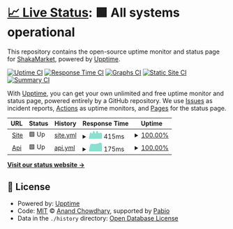 # [📈 Live Status](https://demo.upptime.js.org): <!--live status--> **🟩 All systems operational**

This repository contains the open-source uptime monitor and status page for [ShakaMarket](https://demo.upptime.js.org), powered by [Upptime](https://github.com/upptime/upptime).

[![Uptime CI](https://github.com/shakamarket/uptime/workflows/Uptime%20CI/badge.svg)](https://github.com/shakamarket/uptime/actions?query=workflow%3A%22Uptime+CI%22)
[![Response Time CI](https://github.com/shakamarket/uptime/workflows/Response%20Time%20CI/badge.svg)](https://github.com/shakamarket/uptime/actions?query=workflow%3A%22Response+Time+CI%22)
[![Graphs CI](https://github.com/shakamarket/uptime/workflows/Graphs%20CI/badge.svg)](https://github.com/shakamarket/uptime/actions?query=workflow%3A%22Graphs+CI%22)
[![Static Site CI](https://github.com/shakamarket/uptime/workflows/Static%20Site%20CI/badge.svg)](https://github.com/shakamarket/uptime/actions?query=workflow%3A%22Static+Site+CI%22)
[![Summary CI](https://github.com/shakamarket/uptime/workflows/Summary%20CI/badge.svg)](https://github.com/shakamarket/uptime/actions?query=workflow%3A%22Summary+CI%22)

With [Upptime](https://upptime.js.org), you can get your own unlimited and free uptime monitor and status page, powered entirely by a GitHub repository. We use [Issues](https://github.com/shakamarket/uptime/issues) as incident reports, [Actions](https://github.com/shakamarket/uptime/actions) as uptime monitors, and [Pages](https://demo.upptime.js.org) for the status page.

<!--start: status pages-->
<!-- This summary is generated by Upptime (https://github.com/upptime/upptime) -->
<!-- Do not edit this manually, your changes will be overwritten -->
<!-- prettier-ignore -->
| URL | Status | History | Response Time | Uptime |
| --- | ------ | ------- | ------------- | ------ |
| <img alt="" src="https://icons.duckduckgo.com/ip3/shakamarket.fun.ico" height="13"> [Site](https://shakamarket.fun) | 🟩 Up | [site.yml](https://github.com/ShakaMarket/uptime/commits/HEAD/history/site.yml) | <details><summary><img alt="Response time graph" src="./graphs/site/response-time-week.png" height="20"> 415ms</summary><br><a href="https://status.shakamarket.fun/history/site"><img alt="Response time 411" src="https://img.shields.io/endpoint?url=https%3A%2F%2Fraw.githubusercontent.com%2FShakaMarket%2Fuptime%2FHEAD%2Fapi%2Fsite%2Fresponse-time.json"></a><br><a href="https://status.shakamarket.fun/history/site"><img alt="24-hour response time 372" src="https://img.shields.io/endpoint?url=https%3A%2F%2Fraw.githubusercontent.com%2FShakaMarket%2Fuptime%2FHEAD%2Fapi%2Fsite%2Fresponse-time-day.json"></a><br><a href="https://status.shakamarket.fun/history/site"><img alt="7-day response time 415" src="https://img.shields.io/endpoint?url=https%3A%2F%2Fraw.githubusercontent.com%2FShakaMarket%2Fuptime%2FHEAD%2Fapi%2Fsite%2Fresponse-time-week.json"></a><br><a href="https://status.shakamarket.fun/history/site"><img alt="30-day response time 411" src="https://img.shields.io/endpoint?url=https%3A%2F%2Fraw.githubusercontent.com%2FShakaMarket%2Fuptime%2FHEAD%2Fapi%2Fsite%2Fresponse-time-month.json"></a><br><a href="https://status.shakamarket.fun/history/site"><img alt="1-year response time 411" src="https://img.shields.io/endpoint?url=https%3A%2F%2Fraw.githubusercontent.com%2FShakaMarket%2Fuptime%2FHEAD%2Fapi%2Fsite%2Fresponse-time-year.json"></a></details> | <details><summary><a href="https://status.shakamarket.fun/history/site">100.00%</a></summary><a href="https://status.shakamarket.fun/history/site"><img alt="All-time uptime 100.00%" src="https://img.shields.io/endpoint?url=https%3A%2F%2Fraw.githubusercontent.com%2FShakaMarket%2Fuptime%2FHEAD%2Fapi%2Fsite%2Fuptime.json"></a><br><a href="https://status.shakamarket.fun/history/site"><img alt="24-hour uptime 100.00%" src="https://img.shields.io/endpoint?url=https%3A%2F%2Fraw.githubusercontent.com%2FShakaMarket%2Fuptime%2FHEAD%2Fapi%2Fsite%2Fuptime-day.json"></a><br><a href="https://status.shakamarket.fun/history/site"><img alt="7-day uptime 100.00%" src="https://img.shields.io/endpoint?url=https%3A%2F%2Fraw.githubusercontent.com%2FShakaMarket%2Fuptime%2FHEAD%2Fapi%2Fsite%2Fuptime-week.json"></a><br><a href="https://status.shakamarket.fun/history/site"><img alt="30-day uptime 100.00%" src="https://img.shields.io/endpoint?url=https%3A%2F%2Fraw.githubusercontent.com%2FShakaMarket%2Fuptime%2FHEAD%2Fapi%2Fsite%2Fuptime-month.json"></a><br><a href="https://status.shakamarket.fun/history/site"><img alt="1-year uptime 100.00%" src="https://img.shields.io/endpoint?url=https%3A%2F%2Fraw.githubusercontent.com%2FShakaMarket%2Fuptime%2FHEAD%2Fapi%2Fsite%2Fuptime-year.json"></a></details>
| <img alt="" src="https://icons.duckduckgo.com/ip3/shakamarket.fun.ico" height="13"> [Api](https://shakamarket.fun/api/docs/) | 🟩 Up | [api.yml](https://github.com/ShakaMarket/uptime/commits/HEAD/history/api.yml) | <details><summary><img alt="Response time graph" src="./graphs/api/response-time-week.png" height="20"> 175ms</summary><br><a href="https://status.shakamarket.fun/history/api"><img alt="Response time 180" src="https://img.shields.io/endpoint?url=https%3A%2F%2Fraw.githubusercontent.com%2FShakaMarket%2Fuptime%2FHEAD%2Fapi%2Fapi%2Fresponse-time.json"></a><br><a href="https://status.shakamarket.fun/history/api"><img alt="24-hour response time 175" src="https://img.shields.io/endpoint?url=https%3A%2F%2Fraw.githubusercontent.com%2FShakaMarket%2Fuptime%2FHEAD%2Fapi%2Fapi%2Fresponse-time-day.json"></a><br><a href="https://status.shakamarket.fun/history/api"><img alt="7-day response time 175" src="https://img.shields.io/endpoint?url=https%3A%2F%2Fraw.githubusercontent.com%2FShakaMarket%2Fuptime%2FHEAD%2Fapi%2Fapi%2Fresponse-time-week.json"></a><br><a href="https://status.shakamarket.fun/history/api"><img alt="30-day response time 180" src="https://img.shields.io/endpoint?url=https%3A%2F%2Fraw.githubusercontent.com%2FShakaMarket%2Fuptime%2FHEAD%2Fapi%2Fapi%2Fresponse-time-month.json"></a><br><a href="https://status.shakamarket.fun/history/api"><img alt="1-year response time 180" src="https://img.shields.io/endpoint?url=https%3A%2F%2Fraw.githubusercontent.com%2FShakaMarket%2Fuptime%2FHEAD%2Fapi%2Fapi%2Fresponse-time-year.json"></a></details> | <details><summary><a href="https://status.shakamarket.fun/history/api">100.00%</a></summary><a href="https://status.shakamarket.fun/history/api"><img alt="All-time uptime 100.00%" src="https://img.shields.io/endpoint?url=https%3A%2F%2Fraw.githubusercontent.com%2FShakaMarket%2Fuptime%2FHEAD%2Fapi%2Fapi%2Fuptime.json"></a><br><a href="https://status.shakamarket.fun/history/api"><img alt="24-hour uptime 100.00%" src="https://img.shields.io/endpoint?url=https%3A%2F%2Fraw.githubusercontent.com%2FShakaMarket%2Fuptime%2FHEAD%2Fapi%2Fapi%2Fuptime-day.json"></a><br><a href="https://status.shakamarket.fun/history/api"><img alt="7-day uptime 100.00%" src="https://img.shields.io/endpoint?url=https%3A%2F%2Fraw.githubusercontent.com%2FShakaMarket%2Fuptime%2FHEAD%2Fapi%2Fapi%2Fuptime-week.json"></a><br><a href="https://status.shakamarket.fun/history/api"><img alt="30-day uptime 100.00%" src="https://img.shields.io/endpoint?url=https%3A%2F%2Fraw.githubusercontent.com%2FShakaMarket%2Fuptime%2FHEAD%2Fapi%2Fapi%2Fuptime-month.json"></a><br><a href="https://status.shakamarket.fun/history/api"><img alt="1-year uptime 100.00%" src="https://img.shields.io/endpoint?url=https%3A%2F%2Fraw.githubusercontent.com%2FShakaMarket%2Fuptime%2FHEAD%2Fapi%2Fapi%2Fuptime-year.json"></a></details>

<!--end: status pages-->

[**Visit our status website →**](https://demo.upptime.js.org)

## 📄 License

- Powered by: [Upptime](https://github.com/upptime/upptime)
- Code: [MIT](./LICENSE) © [Anand Chowdhary](https://anandchowdhary.com), supported by [Pabio](https://pabio.com)
- Data in the `./history` directory: [Open Database License](https://opendatacommons.org/licenses/odbl/1-0/)
